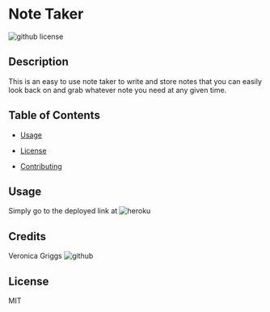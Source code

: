# Note Taker
  ![github license](https://img.shields.io/badge/license-MIT-black.svg)

## Description
This is an easy to use note taker to write and store notes that you can easily look back on and grab whatever note you need at any given time.
      
      
## Table of Contents 

* [Usage](#usage)

 
* [License](#license)


* [Contributing](#credits)


## Usage
Simply go to the deployed link at ![heroku](https://notetaker7495.herokuapp.com/)


## Credits
Veronica Griggs ![github](https://github.com/DevManCryBB)


## License
MIT